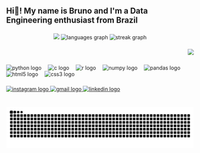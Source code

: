 <h2 align="left">Hi👋! My name is Bruno and I'm a Data Engineering enthusiast from Brazil</h2>

###


<div align="center">
  <img src= "https://github-readme-stats.vercel.app/api?username=eubrunoo&show_icons=true&count_private=true&theme=codeSTACKr&hide_border=true" height="170" />
  <img src="https://github-readme-stats.vercel.app/api/top-langs?username=eubrunoo&locale=en&hide=jupyter%20notebook&hide_title=false&layout=compact&card_width=320&langs_count=5&theme=codeSTACKr&hide_border=true"   height="170" alt="languages graph"  />
  <img src="https://streak-stats.demolab.com?user=eubrunoo&locale=en&mode=weekly&theme=codeSTACKr&hide_border=true&border_radius=5" height="170" alt="streak graph"  />
</div>

###

<div align="right" >
  <img height="150" src="https://media3.giphy.com/media/v1.Y2lkPTc5MGI3NjExYzJwOWk4Z2k0YXZ2dnU0a2p5aWlwNzNtN3pkOXJyeTF2bWszcDFmZiZlcD12MV9pbnRlcm5hbF9naWZfYnlfaWQmY3Q9Zw/50fuVHMGUVszu/giphy.webp"  />
</div>

###

<div align="left">
  <img src="https://cdn.jsdelivr.net/gh/devicons/devicon/icons/python/python-original.svg" height="40" alt="python logo"  />
  <img width="10" />
  <img src="https://cdn.jsdelivr.net/gh/devicons/devicon/icons/c/c-original.svg" height="40" alt="c logo"  />
  <img width="10" />
  <img src="https://cdn.jsdelivr.net/gh/devicons/devicon/icons/r/r-original.svg" height="40" alt="r logo"  />
  <img width="10" />
  <img src="https://cdn.jsdelivr.net/gh/devicons/devicon/icons/numpy/numpy-original.svg" height="40" alt="numpy logo"  />
  <img width="10" />
  <img src="https://cdn.jsdelivr.net/gh/devicons/devicon/icons/pandas/pandas-original.svg" height="40" alt="pandas logo"  />
  <img width="10" />
  <img src="https://cdn.jsdelivr.net/gh/devicons/devicon/icons/html5/html5-original.svg" height="40" alt="html5 logo"  />
  <img width="10" />
  <img src="https://cdn.jsdelivr.net/gh/devicons/devicon/icons/css3/css3-original.svg" height="40" alt="css3 logo"  />
</div>

###

<div align="left">
  <a href="https://www.instagram.com/eubruno.bm/" target="_blank">
    <img src="https://img.shields.io/static/v1?message=Instagram&logo=instagram&label=&color=E4405F&logoColor=white&labelColor=&style=for-the-badge" height="35" alt="instagram logo"  />
  </a>
  <a href="moreirabcf04@gmail.com" target="_blank">
    <img src="https://img.shields.io/static/v1?message=Gmail&logo=gmail&label=&color=D14836&logoColor=white&labelColor=&style=for-the-badge" height="35" alt="gmail logo"  />
  </a>
  <a href="https://www.linkedin.com/in/eubrunobm/" target="_blank">
    <img src="https://img.shields.io/static/v1?message=LinkedIn&logo=linkedin&label=&color=0077B5&logoColor=white&labelColor=&style=for-the-badge" height="35" alt="linkedin logo"  />
  </a>
</div>

###

<br clear="both">

<img src="https://raw.githubusercontent.com/eubrunoo/eubrunoo/output/snake.svg" alt="Snake animation" />

###
